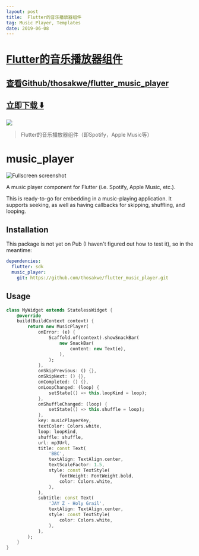 ```yaml
---
layout: post
title:  Flutter的音乐播放器组件
tag: Music Player, Templates
date: 2019-06-08
---
```


# [Flutter的音乐播放器组件 ](http://github.com/thosakwe/flutter_music_player) 



## [查看Github/thosakwe/flutter_music_player](http://github.com/thosakwe/flutter_music_player)
## [立即下载 ️⬇️ ](https://codeload.github.com/thosakwe/flutter_music_player/zip/master) 


 
![](https://flutterawesome.com/content/images/2018/10/music_player.jpg)
 
>
> Flutter的音乐播放器组件（即Spotify，Apple Music等）
>

 
# music_player
![Fullscreen screenshot](https://raw.githubusercontent.com/thosakwe/flutter_music_player/master/screenshots/fullscreen.png)

A music player component for Flutter (i.e. Spotify, Apple Music, etc.).

This is ready-to-go for embedding in a music-playing application.
It supports seeking, as well as having callbacks for
skipping, shuffling, and looping.

## Installation
This package is not yet on Pub (I haven't figured out how to test it),
so in the meantime:

```yaml
dependencies:
  flutter: sdk
  music_player:
    git: https://github.com/thosakwe/flutter_music_player.git
```

## Usage
```dart
class MyWidget extends StatelessWidget {
    @override
    build(BuildContext context) {
        return new MusicPlayer(
            onError: (e) {
                Scaffold.of(context).showSnackBar(
                    new SnackBar(
                        content: new Text(e),
                    ),
                );
            },
            onSkipPrevious: () {},
            onSkipNext: () {},
            onCompleted: () {},
            onLoopChanged: (loop) {
                setState(() => this.loopKind = loop);
            },
            onShuffleChanged: (loop) {
                setState(() => this.shuffle = loop);
            },
            key: musicPlayerKey,
            textColor: Colors.white,
            loop: loopKind,
            shuffle: shuffle,
            url: mp3Url,
            title: const Text(
                'BBC',
                textAlign: TextAlign.center,
                textScaleFactor: 1.5,
                style: const TextStyle(
                    fontWeight: FontWeight.bold,
                    color: Colors.white,
                ),
            ),
            subtitle: const Text(
                'JAY Z - Holy Grail',
                textAlign: TextAlign.center,
                style: const TextStyle(
                    color: Colors.white,
                ),
            ),
        );
    }
}

